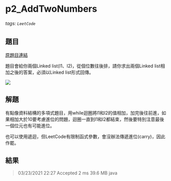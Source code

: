 # p2_AddTwoNumbers

###### tags: `LeetCode`

## 題目
[原題目連結](https://leetcode.com/problems/add-two-numbers/)

題目會給你兩個Linked list(l1、l2)，從個位數往後排，請你求出兩個Linked list相加之後的答案，必須以Linked list形式回傳。

![](https://i.imgur.com/DLWBci3.png)

## 解題
有點像資料結構的多項式題目，用while迴圈將l1和l2的值相加，加完後往前進，如果相加大於10要考慮進位的問題，迴圈一直到l1和l2都結束，然後要特別注意最後一個位元也有可能進位。

也可以使用遞迴，但LeetCode有限制函式參數，會沒辦法傳遞進位(carry)，因此作罷。

## 結果
> 03/23/2021 22:27	Accepted	2 ms	39.6 MB	java